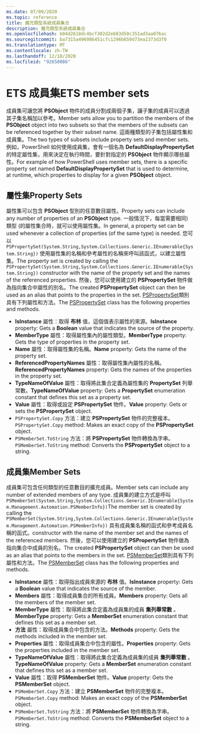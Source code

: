 ```yaml
---
ms.date: 07/09/2020
ms.topic: reference
title: 擴充類型系統成員集合
description: 擴充類型系統成員集合
ms.openlocfilehash: b04d2618dc4bcf302d2e683d50c351ad3aa076ac
ms.sourcegitcommit: ba7315a496986451cfc1296b659d73ea2373d3f0
ms.translationtype: MT
ms.contentlocale: zh-TW
ms.lasthandoff: 12/10/2020
ms.locfileid: "92650086"
---
```

# <a name="ets-member-sets"></a><span data-ttu-id="94390-103">ETS 成員集</span><span class="sxs-lookup"><span data-stu-id="94390-103">ETS member sets</span></span>

<span data-ttu-id="94390-104">成員集可讓您將 **PSObject** 物件的成員分割成兩個子集，讓子集的成員可以透過其子集名稱加以參考。</span><span class="sxs-lookup"><span data-stu-id="94390-104">Member sets allow you to partition the members of the **PSObject** object into two subsets so that the members of the subsets can be referenced together by their subset name.</span></span> <span data-ttu-id="94390-105">這兩種類型的子集包括屬性集和成員集。</span><span class="sxs-lookup"><span data-stu-id="94390-105">The two types of subsets include property sets and member sets.</span></span> <span data-ttu-id="94390-106">例如，PowerShell 如何使用成員集，會有一個名為 **DefaultDisplayPropertySet** 的特定屬性集，用來決定在執行時間，要針對指定的 **PSObject** 物件顯示哪些屬性。</span><span class="sxs-lookup"><span data-stu-id="94390-106">For example of how PowerShell uses member sets, there is a specific property set named **DefaultDisplayPropertySet** that is used to determine, at runtime, which properties to display for a given **PSObject** object.</span></span>

## <a name="property-sets"></a><span data-ttu-id="94390-107">屬性集</span><span class="sxs-lookup"><span data-stu-id="94390-107">Property Sets</span></span>

<span data-ttu-id="94390-108">屬性集可以包含 **PSObject** 型別的任意數目屬性。</span><span class="sxs-lookup"><span data-stu-id="94390-108">Property sets can include any number of properties of an **PSObject** type.</span></span> <span data-ttu-id="94390-109">一般情況下，每當需要相同) 類型 (的屬性集合時，就可以使用屬性集。</span><span class="sxs-lookup"><span data-stu-id="94390-109">In general, a property set can be used whenever a collection of properties (of the same type) is needed.</span></span> <span data-ttu-id="94390-110">您可以 `PSPropertySet(System.String,System.Collections.Generic.IEnumerable{System.String})` 使用屬性集的名稱和參考屬性的名稱來呼叫該函式，以建立屬性集。</span><span class="sxs-lookup"><span data-stu-id="94390-110">The property set is created by calling the `PSPropertySet(System.String,System.Collections.Generic.IEnumerable{System.String})` constructor with the name of the property set and the names of the referenced properties.</span></span> <span data-ttu-id="94390-111">然後，您可以使用建立的 **PSPropertySet** 物件做為指向集合中屬性的別名。</span><span class="sxs-lookup"><span data-stu-id="94390-111">The created **PSPropertySet** object can then be used as an alias that points to the properties in the set.</span></span> <span data-ttu-id="94390-112">[PSPropertySet](/dotnet/api/system.management.automation.pspropertyset)類別具有下列屬性和方法。</span><span class="sxs-lookup"><span data-stu-id="94390-112">The [PSPropertySet](/dotnet/api/system.management.automation.pspropertyset) class has the following properties and methods.</span></span>

- <span data-ttu-id="94390-113">**IsInstance** 屬性：取得 **布林** 值，這個值表示屬性的來源。</span><span class="sxs-lookup"><span data-stu-id="94390-113">**IsInstance** property: Gets a **Boolean** value that indicates the source of the property.</span></span>
- <span data-ttu-id="94390-114">**MemberType** 屬性：取得屬性集內的屬性類型。</span><span class="sxs-lookup"><span data-stu-id="94390-114">**MemberType** property: Gets the type of properties in the property set.</span></span>
- <span data-ttu-id="94390-115">**Name** 屬性：取得屬性集的名稱。</span><span class="sxs-lookup"><span data-stu-id="94390-115">**Name** property: Gets the name of the property set.</span></span>
- <span data-ttu-id="94390-116">**ReferencedPropertyNames** 屬性：取得屬性集內屬性的名稱。</span><span class="sxs-lookup"><span data-stu-id="94390-116">**ReferencedPropertyNames** property: Gets the names of the properties in the property set.</span></span>
- <span data-ttu-id="94390-117">**TypeNameOfValue** 屬性：取得將此集合定義為屬性集的 **PropertySet** 列舉常數。</span><span class="sxs-lookup"><span data-stu-id="94390-117">**TypeNameOfValue** property: Gets a **PropertySet** enumeration constant that defines this set as a property set.</span></span>
- <span data-ttu-id="94390-118">**Value** 屬性：取得或設定 **PSPropertySet** 物件。</span><span class="sxs-lookup"><span data-stu-id="94390-118">**Value** property: Gets or sets the **PSPropertySet** object.</span></span>
- <span data-ttu-id="94390-119">`PSPropertySet.Copy` 方法：建立 **PSPropertySet** 物件的完整複本。</span><span class="sxs-lookup"><span data-stu-id="94390-119">`PSPropertySet.Copy` method: Makes an exact copy of the **PSPropertySet** object.</span></span>
- <span data-ttu-id="94390-120">`PSMemberSet.ToString` 方法：將 **PSPropertySet** 物件轉換為字串。</span><span class="sxs-lookup"><span data-stu-id="94390-120">`PSMemberSet.ToString` method: Converts the **PSPropertySet** object to a string.</span></span>

## <a name="member-sets"></a><span data-ttu-id="94390-121">成員集</span><span class="sxs-lookup"><span data-stu-id="94390-121">Member Sets</span></span>

<span data-ttu-id="94390-122">成員集可包含任何類型的任意數目的擴充成員。</span><span class="sxs-lookup"><span data-stu-id="94390-122">Member sets can include any number of extended members of any type.</span></span> <span data-ttu-id="94390-123">成員集的建立方式是呼叫 `PSMemberSet(System.String,System.Collections.Generic.IEnumerable{System.Management.Automation.PSMemberInfo})`</span><span class="sxs-lookup"><span data-stu-id="94390-123">The member set is created by calling the `PSMemberSet(System.String,System.Collections.Generic.IEnumerable{System.Management.Automation.PSMemberInfo})`</span></span>
<span data-ttu-id="94390-124">具有成員集名稱的函式和參考成員名稱的函式。</span><span class="sxs-lookup"><span data-stu-id="94390-124">constructor with the name of the member set and the names of the referenced members.</span></span> <span data-ttu-id="94390-125">然後，您可以使用建立的 **PSPropertySet** 物件做為指向集合中成員的別名。</span><span class="sxs-lookup"><span data-stu-id="94390-125">The created **PSPropertySet** object can then be used as an alias that points to the members in the set.</span></span> <span data-ttu-id="94390-126">[PSMemberSet](/dotnet/api/system.management.automation.psmemberset)類別具有下列屬性和方法。</span><span class="sxs-lookup"><span data-stu-id="94390-126">The [PSMemberSet](/dotnet/api/system.management.automation.psmemberset) class has the following properties and methods.</span></span>

- <span data-ttu-id="94390-127">**IsInstance** 屬性：取得指出成員來源的 **布林** 值。</span><span class="sxs-lookup"><span data-stu-id="94390-127">**IsInstance** property: Gets a **Boolean** value that indicates the source of the member.</span></span>
- <span data-ttu-id="94390-128">**Members** 屬性：取得成員集合的所有成員。</span><span class="sxs-lookup"><span data-stu-id="94390-128">**Members** property: Gets all the members of the member set.</span></span>
- <span data-ttu-id="94390-129">**MemberType** 屬性：取得將此集合定義為成員集的成員 **集列舉常數** 。</span><span class="sxs-lookup"><span data-stu-id="94390-129">**MemberType** property: Gets a **MemberSet** enumeration constant that defines this set as a member set.</span></span>
- <span data-ttu-id="94390-130">**方法** 屬性：取得成員集合中包含的方法。</span><span class="sxs-lookup"><span data-stu-id="94390-130">**Methods** property: Gets the methods included in the member set.</span></span>
- <span data-ttu-id="94390-131">**Properties** 屬性：取得成員集合中包含的屬性。</span><span class="sxs-lookup"><span data-stu-id="94390-131">**Properties** property: Gets the properties included in the member set.</span></span>
- <span data-ttu-id="94390-132">**TypeNameOfValue** 屬性：取得將此集合定義為成員集的成員 **集列舉常數** 。</span><span class="sxs-lookup"><span data-stu-id="94390-132">**TypeNameOfValue** property: Gets a **MemberSet** enumeration constant that defines this set as a member set.</span></span>
- <span data-ttu-id="94390-133">**Value** 屬性：取得 **PSMemberSet** 物件。</span><span class="sxs-lookup"><span data-stu-id="94390-133">**Value** property: Gets the **PSMemberSet** object.</span></span>
- <span data-ttu-id="94390-134">`PSMemberSet.Copy` 方法：建立 **PSMemberSet** 物件的完整複本。</span><span class="sxs-lookup"><span data-stu-id="94390-134">`PSMemberSet.Copy` method: Makes an exact copy of the **PSMemberSet** object.</span></span>
- <span data-ttu-id="94390-135">`PSMemberSet.ToString` 方法：將 **PSMemberSet** 物件轉換為字串。</span><span class="sxs-lookup"><span data-stu-id="94390-135">`PSMemberSet.ToString` method: Converts the **PSMemberSet** object to a string.</span></span>
